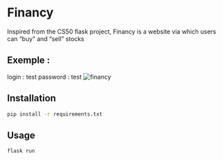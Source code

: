 # Financy

Inspired from the CS50 flask project, Financy is a website via which users can “buy” and “sell” stocks

## Exemple : 
login : test 
password : test
![financy](https://user-images.githubusercontent.com/53980377/140605382-8aea3f05-2dfc-4baf-a0e9-988d1eaa552b.png)



## Installation
```bash
pip install -r requirements.txt
```

## Usage
```bash
flask run
```
